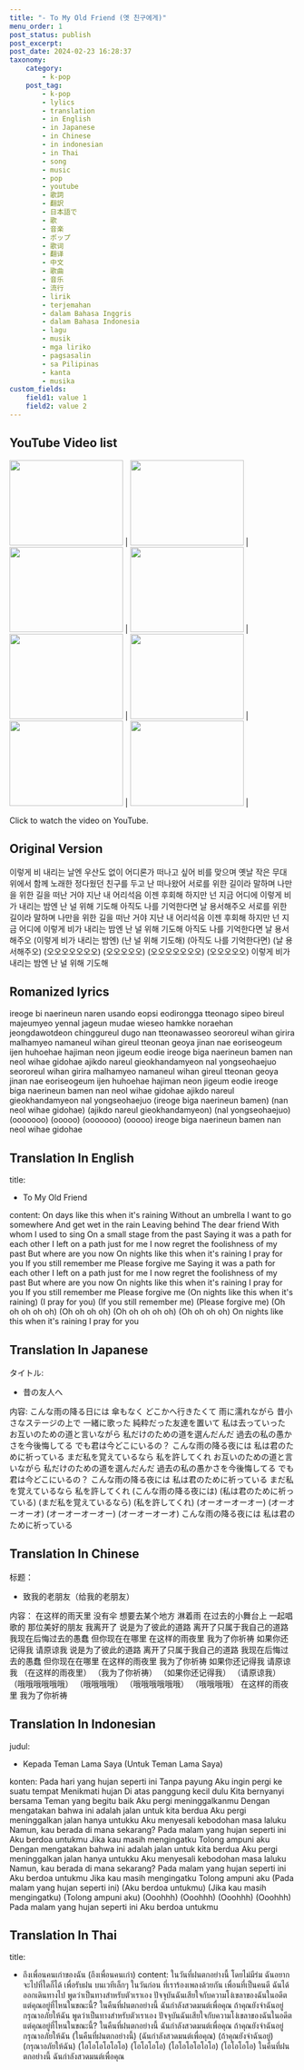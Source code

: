 ```yaml
---
title: "- To My Old Friend (옛 친구에게)"
menu_order: 1
post_status: publish
post_excerpt: 
post_date: 2024-02-23 16:28:37
taxonomy:
    category:
        - k-pop
    post_tag:
        - k-pop
        - lylics
        - translation
        - in English
        - in Japanese
        - in Chinese
        - in indonesian
        - in Thai
        - song
        - music
        - pop
        - youtube
        - 歌詞
        - 翻訳
        - 日本語で
        - 歌
        - 音楽
        - ポップ
        - 歌词
        - 翻译
        - 中文
        - 歌曲
        - 音乐
        - 流行
        - lirik
        - terjemahan
        - dalam Bahasa Inggris
        - dalam Bahasa Indonesia
        - lagu
        - musik
        - mga liriko
        - pagsasalin
        - sa Pilipinas
        - kanta
        - musika
custom_fields:
    field1: value 1
    field2: value 2
---
```


## YouTube Video list
 [<img src='http://img.youtube.com/vi/1S0K5IVQDXU/0.jpg' width='200' height='150'>](https://youtu.be/1S0K5IVQDXU) | [<img src='http://img.youtube.com/vi/tfUKSRoF-Ac/0.jpg' width='200' height='150'>](https://youtu.be/tfUKSRoF-Ac) | [<img src='http://img.youtube.com/vi/5Qs31SutNAE/0.jpg' width='200' height='150'>](https://youtu.be/5Qs31SutNAE) | [<img src='http://img.youtube.com/vi/BNApNRzSObs/0.jpg' width='200' height='150'>](https://youtu.be/BNApNRzSObs) | [<img src='http://img.youtube.com/vi/5Di2Pb_qSC4/0.jpg' width='200' height='150'>](https://youtu.be/5Di2Pb_qSC4) |
 [<img src='http://img.youtube.com/vi/0_TVGoWzk5o/0.jpg' width='200' height='150'>](https://youtu.be/0_TVGoWzk5o) | [<img src='http://img.youtube.com/vi/hL6VwyFpRv4/0.jpg' width='200' height='150'>](https://youtu.be/hL6VwyFpRv4) | [<img src='http://img.youtube.com/vi/DyLCeahpEHM/0.jpg' width='200' height='150'>](https://youtu.be/DyLCeahpEHM) |

Click to watch the video on YouTube.
## Original Version
이렇게 비 내리는 날엔 
우산도 없이 
어디론가 떠나고 싶어 
비를 맞으며 
옛날 작은 무대 위에서 
함께 노래한 
정다웠던 친구를 두고 
난 떠나왔어 
서로를 위한 길이라 말하며 
나만을 위한 길을 떠난 거야 
지난 내 어리석음 이젠 후회해 
하지만 넌 지금 어디에 
이렇게 비가 내리는 밤엔 
난 널 위해 기도해 
아직도 나를 기억한다면 
날 용서해주오 
서로를 위한 길이라 말하며 
나만을 위한 길을 떠난 거야 
지난 내 어리석음 이젠 후회해 
하지만 넌 지금 어디에 
이렇게 비가 내리는 밤엔 
난 널 위해 기도해 
아직도 나를 기억한다면 
날 용서해주오 
(이렇게 비가 내리는 밤엔) 
(난 널 위해 기도해) 
(아직도 나를 기억한다면) 
(날 용서해주오) 
(오오오오오오오) 
(오오오오오) 
(오오오오오오오) 
(오오오오오) 
이렇게 비가 내리는 밤엔 
난 널 위해 기도해 



## Romanized lyrics
ireoge bi naerineun naren 
usando eopsi 
eodirongga tteonago sipeo 
bireul majeumyeo 
yennal jageun mudae wieseo 
hamkke noraehan 
jeongdawotdeon chinggureul dugo 
nan tteonawasseo 
seororeul wihan girira malhamyeo 
namaneul wihan gireul tteonan geoya 
jinan nae eoriseogeum ijen huhoehae 
hajiman neon jigeum eodie 
ireoge biga naerineun bamen 
nan neol wihae gidohae 
ajikdo nareul gieokhandamyeon 
nal yongseohaejuo 
seororeul wihan girira malhamyeo 
namaneul wihan gireul tteonan geoya 
jinan nae eoriseogeum ijen huhoehae 
hajiman neon jigeum eodie 
ireoge biga naerineun bamen 
nan neol wihae gidohae 
ajikdo nareul gieokhandamyeon 
nal yongseohaejuo 
(ireoge biga naerineun bamen) 
(nan neol wihae gidohae) 
(ajikdo nareul gieokhandamyeon) 
(nal yongseohaejuo) 
(ooooooo) 
(ooooo) 
(ooooooo) 
(ooooo) 
ireoge biga naerineun bamen 
nan neol wihae gidohae 



## Translation In English
title:  
- To My Old Friend

content: 
On days like this when it's raining 
Without an umbrella 
I want to go somewhere 
And get wet in the rain 
Leaving behind 
The dear friend 
With whom I used to sing 
On a small stage from the past 
Saying it was a path for each other 
I left on a path just for me 
I now regret the foolishness of my past 
But where are you now 
On nights like this when it's raining 
I pray for you 
If you still remember me 
Please forgive me 
Saying it was a path for each other 
I left on a path just for me 
I now regret the foolishness of my past 
But where are you now 
On nights like this when it's raining 
I pray for you 
If you still remember me 
Please forgive me 
(On nights like this when it's raining) 
(I pray for you) 
(If you still remember me) 
(Please forgive me) 
(Oh oh oh oh oh) 
(Oh oh oh oh) 
(Oh oh oh oh oh) 
(Oh oh oh oh) 
On nights like this when it's raining 
I pray for you
## Translation In Japanese
タイトル:
- 昔の友人へ

内容:
こんな雨の降る日には 
傘もなく 
どこかへ行きたくて 
雨に濡れながら 
昔小さなステージの上で 
一緒に歌った 
純粋だった友達を置いて 
私は去っていった 
お互いのための道と言いながら 
私だけのための道を選んだんだ 
過去の私の愚かさを今後悔してる 
でも君は今どこにいるの？ 
こんな雨の降る夜には 
私は君のために祈っている 
まだ私を覚えているなら 
私を許してくれ 
お互いのための道と言いながら 
私だけのための道を選んだんだ 
過去の私の愚かさを今後悔してる 
でも君は今どこにいるの？ 
こんな雨の降る夜には 
私は君のために祈っている 
まだ私を覚えているなら 
私を許してくれ 
(こんな雨の降る夜には) 
(私は君のために祈っている) 
(まだ私を覚えているなら) 
(私を許してくれ) 
(オーオーオーオー) 
(オーオーオーオ) 
(オーオーオーオー) 
(オーオーオーオ) 
こんな雨の降る夜には 
私は君のために祈っている
## Translation In Chinese
标题：
- 致我的老朋友（给我的老朋友）

内容：
在这样的雨天里
没有伞
想要去某个地方
淋着雨
在过去的小舞台上
一起唱歌的
那位美好的朋友
我离开了
说是为了彼此的道路
离开了只属于我自己的道路
我现在后悔过去的愚蠢
但你现在在哪里
在这样的雨夜里
我为了你祈祷
如果你还记得我
请原谅我
说是为了彼此的道路
离开了只属于我自己的道路
我现在后悔过去的愚蠢
但你现在在哪里
在这样的雨夜里
我为了你祈祷
如果你还记得我
请原谅我
（在这样的雨夜里）
（我为了你祈祷）
（如果你还记得我）
（请原谅我）
（哦哦哦哦哦哦）
（哦哦哦哦）
（哦哦哦哦哦哦）
（哦哦哦哦）
在这样的雨夜里
我为了你祈祷
## Translation In Indonesian
judul: 
- Kepada Teman Lama Saya (Untuk Teman Lama Saya)

konten: 
Pada hari yang hujan seperti ini 
Tanpa payung 
Aku ingin pergi ke suatu tempat 
Menikmati hujan 
Di atas panggung kecil dulu 
Kita bernyanyi bersama 
Teman yang begitu baik 
Aku pergi meninggalkanmu 
Dengan mengatakan bahwa ini adalah jalan untuk kita berdua 
Aku pergi meninggalkan jalan hanya untukku 
Aku menyesali kebodohan masa laluku 
Namun, kau berada di mana sekarang? 
Pada malam yang hujan seperti ini 
Aku berdoa untukmu 
Jika kau masih mengingatku 
Tolong ampuni aku 
Dengan mengatakan bahwa ini adalah jalan untuk kita berdua 
Aku pergi meninggalkan jalan hanya untukku 
Aku menyesali kebodohan masa laluku 
Namun, kau berada di mana sekarang? 
Pada malam yang hujan seperti ini 
Aku berdoa untukmu 
Jika kau masih mengingatku 
Tolong ampuni aku 
(Pada malam yang hujan seperti ini) 
(Aku berdoa untukmu) 
(Jika kau masih mengingatku) 
(Tolong ampuni aku) 
(Ooohhh) 
(Ooohhh) 
(Ooohhh) 
(Ooohhh) 
Pada malam yang hujan seperti ini 
Aku berdoa untukmu
## Translation In Thai
title:  
- ถึงเพื่อนคนเก่าของฉัน (ถึงเพื่อนคนเก่า)
content: 
ในวันที่ฝนตกอย่างนี้ 
โดยไม่มีร่ม 
ฉันอยากจะไปที่ใดก็ได้ 
เพื่อรับฝน 
บนเวทีเล็กๆ ในวันก่อน 
ที่เราร้องเพลงด้วยกัน 
เพื่อนที่เป็นคนดี 
ฉันได้ออกเดินทางไป 
พูดว่าเป็นทางสำหรับตัวเราเอง 
ปัจจุบันฉันเสียใจกับความโง่เขลาของฉันในอดีต 
แต่คุณอยู่ที่ไหนในขณะนี้? 
ในคืนที่ฝนตกอย่างนี้ 
ฉันกำลังสวดมนต์เพื่อคุณ 
ถ้าคุณยังจำฉันอยู่ 
กรุณาอภัยให้ฉัน 
พูดว่าเป็นทางสำหรับตัวเราเอง 
ปัจจุบันฉันเสียใจกับความโง่เขลาของฉันในอดีต 
แต่คุณอยู่ที่ไหนในขณะนี้? 
ในคืนที่ฝนตกอย่างนี้ 
ฉันกำลังสวดมนต์เพื่อคุณ 
ถ้าคุณยังจำฉันอยู่ 
กรุณาอภัยให้ฉัน 
(ในคืนที่ฝนตกอย่างนี้) 
(ฉันกำลังสวดมนต์เพื่อคุณ) 
(ถ้าคุณยังจำฉันอยู่) 
(กรุณาอภัยให้ฉัน) 
(โอโอโอโอโอโอ) 
(โอโอโอโอ) 
(โอโอโอโอโอโอ) 
(โอโอโอโอ) 
ในคืนที่ฝนตกอย่างนี้ 
ฉันกำลังสวดมนต์เพื่อคุณ
